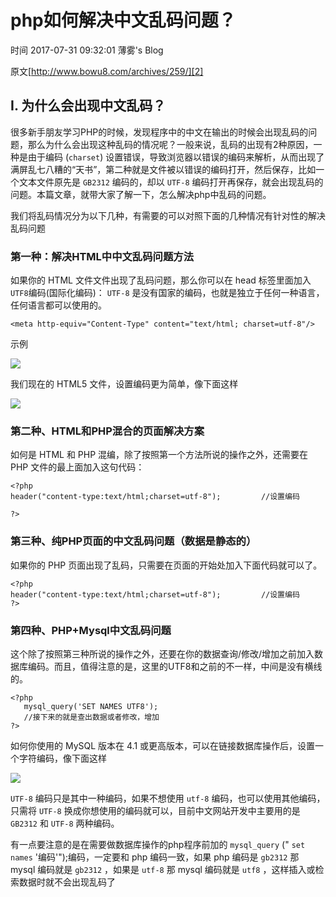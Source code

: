 # php如何解决中文乱码问题？

 时间 2017-07-31 09:32:01  薄雾's Blog

原文[http://www.bowu8.com/archives/259/][2]


## I. 为什么会出现中文乱码？

很多新手朋友学习PHP的时候，发现程序中的中文在输出的时候会出现乱码的问题，那么为什么会出现这种乱码的情况呢？一般来说，乱码的出现有2种原因，一种是由于编码 (`charset`) 设置错误，导致浏览器以错误的编码来解析，从而出现了满屏乱七八糟的“天书”，第二种就是文件被以错误的编码打开，然后保存，比如一个文本文件原先是 `GB2312` 编码的，却以 `UTF-8` 编码打开再保存，就会出现乱码的问题。本篇文章，就带大家了解一下，怎么解决php中乱码的问题。 

我们将乱码情况分为以下几种，有需要的可以对照下面的几种情况有针对性的解决乱码问题

### 第一种：解决HTML中中文乱码问题方法

如果你的 HTML 文件文件出现了乱码问题，那么你可以在 head 标签里面加入`UTF8`编码(国际化编码)： `UTF-8` 是没有国家的编码，也就是独立于任何一种语言，任何语言都可以使用的。 

    <meta http-equiv="Content-Type" content="text/html; charset=utf-8"/>

示例

![][5]

我们现在的 HTML5 文件，设置编码更为简单，像下面这样 

![][6]

### 第二种、HTML和PHP混合的页面解决方案

如何是 HTML 和 PHP 混编，除了按照第一个方法所说的操作之外，还需要在 PHP 文件的最上面加入这句代码： 

    <?php
    header("content-type:text/html;charset=utf-8");         //设置编码
     
    ?>

### 第三种、纯PHP页面的中文乱码问题（数据是静态的）

如果你的 PHP 页面出现了乱码，只需要在页面的开始处加入下面代码就可以了。 

    <?php
    header("content-type:text/html;charset=utf-8");         //设置编码
    ?>

### 第四种、PHP+Mysql中文乱码问题

这个除了按照第三种所说的操作之外，还要在你的数据查询/修改/增加之前加入数据库编码。而且，值得注意的是，这里的UTF8和之前的不一样，中间是没有横线的。

    <?php
       mysql_query('SET NAMES UTF8');
       //接下来的就是查出数据或者修改，增加
    ?>

如何你使用的 MySQL 版本在 4.1 或更高版本，可以在链接数据库操作后，设置一个字符编码，像下面这样 

![][7]

`UTF-8` 编码只是其中一种编码，如果不想使用 `utf-8` 编码，也可以使用其他编码，只需将 `UTF-8` 换成你想使用的编码就可以，目前中文网站开发中主要用的是 `GB2312` 和 `UTF-8` 两种编码。 

有一点要注意的是在需要做数据库操作的php程序前加的 `mysql_query` (" `set names` '编码'");编码，一定要和 php 编码一致，如果 php 编码是 `gb2312` 那 mysql 编码就是 `gb2312` ，如果是 `utf-8` 那 mysql 编码就是 `utf8` ，这样插入或检索数据时就不会出现乱码了


[2]: http://www.bowu8.com/archives/259/

[5]: ../img/emei6rj.png
[6]: ../img/naYZV3V.png
[7]: ../img/IVrYfaf.png